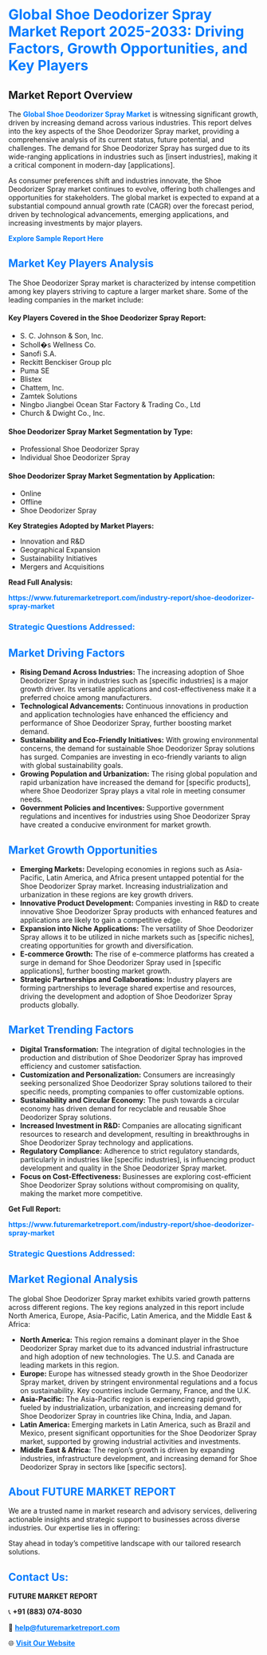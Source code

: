 <h1 style="color: #007BFF;">Global Shoe Deodorizer Spray Market Report 2025-2033: Driving Factors, Growth Opportunities, and Key Players</h1>

<section id="overview">
<h2>Market Report Overview</h2>
<p>The <a href="https://www.futuremarketreport.com/industry-report/shoe-deodorizer-spray-market" style="color: #007BFF; text-decoration: none;"><strong>Global Shoe Deodorizer Spray Market</strong></a> is witnessing significant growth, driven by increasing demand across various industries. This report delves into the key aspects of the Shoe Deodorizer Spray market, providing a comprehensive analysis of its current status, future potential, and challenges. The demand for Shoe Deodorizer Spray has surged due to its wide-ranging applications in industries such as [insert industries], making it a critical component in modern-day [applications].</p>
<p>As consumer preferences shift and industries innovate, the Shoe Deodorizer Spray market continues to evolve, offering both challenges and opportunities for stakeholders. The global market is expected to expand at a substantial compound annual growth rate (CAGR) over the forecast period, driven by technological advancements, emerging applications, and increasing investments by major players.</p>
</section>

<section id="overview">
<p><a href="https://www.futuremarketreport.com/request-sample/reportId=113028" style="color: #007BFF; text-decoration: none;"><strong>Explore Sample Report Here</strong></a></p>
</section>

<section id="key-players">
<h2 style="color: #007BFF;">Market Key Players Analysis</h2>
<p>The Shoe Deodorizer Spray market is characterized by intense competition among key players striving to capture a larger market share. Some of the leading companies in the market include:</p>
<h4>Key Players Covered in the Shoe Deodorizer Spray Report:</h4>
<ul><li>S. C. Johnson &amp; Son, Inc.</li><li>Scholl�s Wellness Co.</li><li>Sanofi S.A.</li><li>Reckitt Benckiser Group plc</li><li>Puma SE</li><li>Blistex</li><li>Chattem, Inc.</li><li>Zamtek Solutions</li><li>Ningbo Jiangbei Ocean Star Factory &amp; Trading Co., Ltd</li><li>Church &amp; Dwight Co., Inc.</li></ul>
<h4>Shoe Deodorizer Spray Market Segmentation by Type:</h4>
<ul><li>Professional Shoe Deodorizer Spray</li><li>Individual Shoe Deodorizer Spray</li></ul>

<h4>Shoe Deodorizer Spray Market Segmentation by Application:</h4>
<ul><li>Online</li><li>Offline</li><li>Shoe Deodorizer Spray</li></ul>
<p><strong>Key Strategies Adopted by Market Players:</strong></p>
<ul>
<li>Innovation and R&D</li>
<li>Geographical Expansion</li>
<li>Sustainability Initiatives</li>
<li>Mergers and Acquisitions</li>
</ul>
</section>

<section>
<p><strong>Read Full Analysis: </strong></p><a href="https://www.futuremarketreport.com/industry-report/shoe-deodorizer-spray-market" style="color: #007BFF; text-decoration: none;"><strong>https://www.futuremarketreport.com/industry-report/shoe-deodorizer-spray-market</strong></a>
<h3 style="color: #007BFF;">Strategic Questions Addressed:</h3>
</section>

<section id="driving-factors">
<h2 style="color: #007BFF;">Market Driving Factors</h2>
<ul>
<li><strong>Rising Demand Across Industries:</strong> The increasing adoption of Shoe Deodorizer Spray in industries such as [specific industries] is a major growth driver. Its versatile applications and cost-effectiveness make it a preferred choice among manufacturers.</li>
<li><strong>Technological Advancements:</strong> Continuous innovations in production and application technologies have enhanced the efficiency and performance of Shoe Deodorizer Spray, further boosting market demand.</li>
<li><strong>Sustainability and Eco-Friendly Initiatives:</strong> With growing environmental concerns, the demand for sustainable Shoe Deodorizer Spray solutions has surged. Companies are investing in eco-friendly variants to align with global sustainability goals.</li>
<li><strong>Growing Population and Urbanization:</strong> The rising global population and rapid urbanization have increased the demand for [specific products], where Shoe Deodorizer Spray plays a vital role in meeting consumer needs.</li>
<li><strong>Government Policies and Incentives:</strong> Supportive government regulations and incentives for industries using Shoe Deodorizer Spray have created a conducive environment for market growth.</li>
</ul>
</section>

<section id="growth-opportunities">
<h2 style="color: #007BFF;">Market Growth Opportunities</h2>
<ul>
<li><strong>Emerging Markets:</strong> Developing economies in regions such as Asia-Pacific, Latin America, and Africa present untapped potential for the Shoe Deodorizer Spray market. Increasing industrialization and urbanization in these regions are key growth drivers.</li>
<li><strong>Innovative Product Development:</strong> Companies investing in R&D to create innovative Shoe Deodorizer Spray products with enhanced features and applications are likely to gain a competitive edge.</li>
<li><strong>Expansion into Niche Applications:</strong> The versatility of Shoe Deodorizer Spray allows it to be utilized in niche markets such as [specific niches], creating opportunities for growth and diversification.</li>
<li><strong>E-commerce Growth:</strong> The rise of e-commerce platforms has created a surge in demand for Shoe Deodorizer Spray used in [specific applications], further boosting market growth.</li>
<li><strong>Strategic Partnerships and Collaborations:</strong> Industry players are forming partnerships to leverage shared expertise and resources, driving the development and adoption of Shoe Deodorizer Spray products globally.</li>
</ul>
</section>

<section id="trending-factors">
<h2 style="color: #007BFF;">Market Trending Factors</h2>
<ul>
<li><strong>Digital Transformation:</strong> The integration of digital technologies in the production and distribution of Shoe Deodorizer Spray has improved efficiency and customer satisfaction.</li>
<li><strong>Customization and Personalization:</strong> Consumers are increasingly seeking personalized Shoe Deodorizer Spray solutions tailored to their specific needs, prompting companies to offer customizable options.</li>
<li><strong>Sustainability and Circular Economy:</strong> The push towards a circular economy has driven demand for recyclable and reusable Shoe Deodorizer Spray solutions.</li>
<li><strong>Increased Investment in R&D:</strong> Companies are allocating significant resources to research and development, resulting in breakthroughs in Shoe Deodorizer Spray technology and applications.</li>
<li><strong>Regulatory Compliance:</strong> Adherence to strict regulatory standards, particularly in industries like [specific industries], is influencing product development and quality in the Shoe Deodorizer Spray market.</li>
<li><strong>Focus on Cost-Effectiveness:</strong> Businesses are exploring cost-efficient Shoe Deodorizer Spray solutions without compromising on quality, making the market more competitive.</li>
</ul>
</section>

<section>
<p><strong>Get Full Report: </strong></p><a href="https://www.futuremarketreport.com/industry-report/shoe-deodorizer-spray-market" style="color: #007BFF; text-decoration: none;"><strong>https://www.futuremarketreport.com/industry-report/shoe-deodorizer-spray-market</strong></a>
<h3 style="color: #007BFF;">Strategic Questions Addressed:</h3>
</section>


<section id="regional-analysis">
<h2 style="color: #007BFF;">Market Regional Analysis</h2>
<p>The global Shoe Deodorizer Spray market exhibits varied growth patterns across different regions. The key regions analyzed in this report include North America, Europe, Asia-Pacific, Latin America, and the Middle East & Africa:</p>
<ul>
<li><strong>North America:</strong> This region remains a dominant player in the Shoe Deodorizer Spray market due to its advanced industrial infrastructure and high adoption of new technologies. The U.S. and Canada are leading markets in this region.</li>
<li><strong>Europe:</strong> Europe has witnessed steady growth in the Shoe Deodorizer Spray market, driven by stringent environmental regulations and a focus on sustainability. Key countries include Germany, France, and the U.K.</li>
<li><strong>Asia-Pacific:</strong> The Asia-Pacific region is experiencing rapid growth, fueled by industrialization, urbanization, and increasing demand for Shoe Deodorizer Spray in countries like China, India, and Japan.</li>
<li><strong>Latin America:</strong> Emerging markets in Latin America, such as Brazil and Mexico, present significant opportunities for the Shoe Deodorizer Spray market, supported by growing industrial activities and investments.</li>
<li><strong>Middle East & Africa:</strong> The region’s growth is driven by expanding industries, infrastructure development, and increasing demand for Shoe Deodorizer Spray in sectors like [specific sectors].</li>
</ul>
</section>

<footer>
<h2 style="color: #007BFF;">About FUTURE MARKET REPORT</h2>
<p>We are a trusted name in market research and advisory services, delivering actionable insights and strategic support to businesses across diverse industries. Our expertise lies in offering:</p>

<p>Stay ahead in today’s competitive landscape with our tailored research solutions.</p>

<h2 style="color: #007BFF;">Contact Us:</h2>
<p><strong>FUTURE MARKET REPORT</strong></p>
<p>📞 <strong>+91 (883) 074-8030</strong></p>
<p>📧 <strong><a href="mailto:help@futuremarketreport.com" style="color: #007BFF;">help@futuremarketreport.com</a></strong></p>
<p>🌐 <strong><a href="https://www.futuremarketreport.com/" style="color: #007BFF;">Visit Our Website</a></strong></p>
</footer>